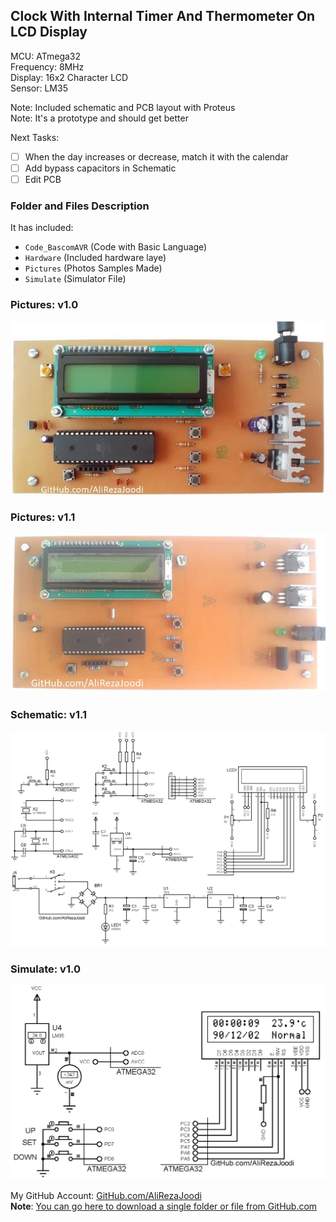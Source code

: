 ## Clock With Internal Timer And Thermometer On LCD Display
  
MCU:        ATmega32  
Frequency:  8MHz  
Display:    16x2 Character LCD  
Sensor:     LM35     

Note: Included schematic and PCB layout with Proteus  
Note: It's a prototype and should get better 

Next Tasks:
- [ ] When the day increases or decrease, match it with the calendar
- [ ] Add bypass capacitors in Schematic
- [ ] Edit PCB

### Folder and Files Description
It has included:
- `Code_BascomAVR` (Code with Basic Language)
- `Hardware` (Included hardware laye)
- `Pictures` (Photos Samples Made)
- `Simulate` (Simulator File)

### Pictures: v1.0
![](Pictures/v1.0.jpg)

### Pictures: v1.1
![](Pictures/v1.1.jpg)

### Schematic: v1.1
![](Hardware/v1.1.png)

### Simulate: v1.0
![](Simulate/v1.0.png)

My GitHub Account: [GitHub.com/AliRezaJoodi](https://github.com/AliRezaJoodi)  
**Note**: [You can go here to download a single folder or file from GitHub.com](https://minhaskamal.github.io/DownGit/#/home)

